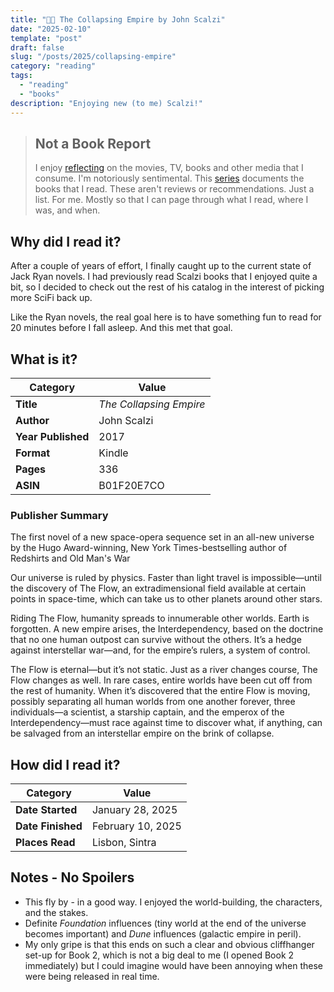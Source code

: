 ```yaml
---
title: "🚣🍂 The Collapsing Empire by John Scalzi"
date: "2025-02-10"
template: "post"
draft: false
slug: "/posts/2025/collapsing-empire"
category: "reading"
tags:
  - "reading"
  - "books"
description: "Enjoying new (to me) Scalzi!"
---
```


> ## Not a Book Report
> I enjoy [reflecting](https://blog.samrhea.com/posts/2019/analyze-media-habits) on the movies, TV, books and other media that I consume. I'm notoriously sentimental. This [series](https://blog.samrhea.com/category/reading) documents the books that I read. These aren't reviews or recommendations. Just a list. For me. Mostly so that I can page through what I read, where I was, and when.

## Why did I read it?
After a couple of years of effort, I finally caught up to the current state of Jack Ryan novels. I had previously read Scalzi books that I enjoyed quite a bit, so I decided to check out the rest of his catalog in the interest of picking more SciFi back up.

Like the Ryan novels, the real goal here is to have something fun to read for 20 minutes before I fall asleep. And this met that goal.

## What is it?
|Category|Value|
|---|---|
|**Title**|*The Collapsing Empire*|
|**Author**|John Scalzi|
|**Year Published**|2017|
|**Format**|Kindle|
|**Pages**|336|
|**ASIN**|B01F20E7CO|

### Publisher Summary

The first novel of a new space-opera sequence set in an all-new universe by the Hugo Award-winning, New York Times-bestselling author of Redshirts and Old Man's War

Our universe is ruled by physics. Faster than light travel is impossible—until the discovery of The Flow, an extradimensional field available at certain points in space-time, which can take us to other planets around other stars.

Riding The Flow, humanity spreads to innumerable other worlds. Earth is forgotten. A new empire arises, the Interdependency, based on the doctrine that no one human outpost can survive without the others. It’s a hedge against interstellar war—and, for the empire’s rulers, a system of control.

The Flow is eternal—but it’s not static. Just as a river changes course, The Flow changes as well. In rare cases, entire worlds have been cut off from the rest of humanity. When it’s discovered that the entire Flow is moving, possibly separating all human worlds from one another forever, three individuals—a scientist, a starship captain, and the emperox of the Interdependency—must race against time to discover what, if anything, can be salvaged from an interstellar empire on the brink of collapse.

## How did I read it?
|Category|Value|
|---|---|
|**Date Started**|January 28, 2025|
|**Date Finished**|February 10, 2025|
|**Places Read**|Lisbon, Sintra|

## Notes - No Spoilers
* This fly by - in a good way. I enjoyed the world-building, the characters, and the stakes.
* Definite _Foundation_ influences (tiny world at the end of the universe becomes important) and _Dune_ influences (galactic empire in peril).
* My only gripe is that this ends on such a clear and obvious cliffhanger set-up for Book 2, which is not a big deal to me (I opened Book 2 immediately) but I could imagine would have been annoying when these were being released in real time.